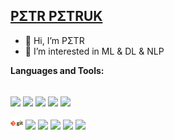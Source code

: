 ## [PΣTR PΣTRUK](https://www.linkedin.com/in/petr-petruk)

- 👋 Hi, I’m PΣTR
- 👀 I’m interested in ML & DL & NLP

**Languages and Tools:** 

<img height="35" src="https://cdn.jsdelivr.net/gh/devicons/devicon/icons/ubuntu/ubuntu-plain.svg"> <img height="35" src="https://cdn.jsdelivr.net/gh/devicons/devicon/icons/bash/bash-original.svg">  <img height="35" src="https://cdn.jsdelivr.net/gh/devicons/devicon/icons/java/java-original.svg"> <img height="35" src="https://cdn.jsdelivr.net/gh/devicons/devicon/icons/python/python-original-wordmark.svg"> <img height="35" src="https://cdn.jsdelivr.net/gh/devicons/devicon/icons/jupyter/jupyter-original-wordmark.svg"> <img height="35">

</code>
<code><img height="20" src="https://raw.githubusercontent.com/github/explore/80688e429a7d4ef2fca1e82350fe8e3517d3494d/topics/git/git.png"></code>
<code><img height="20" src="https://serverspace.by/wp-content/uploads/2020/06/43_do-1.png"></code>
<code><img height="20" src="https://repository-images.githubusercontent.com/260607470/34e3fc80-8c6a-11ea-8b65-bd1e0529c95c"></code>
<code><img height="20" src="https://datastart.ru/blog/assets/uploads/cXhLkkaDc7xyZkbRtPHv2RhGRWIFCuhN.jpg"></code>
<code><img height="20" src="https://mms.businesswire.com/media/20200616005364/en/798639/23/Streamlit_Logo_%281%29.jpg"></code>
<code><img height="20" src="https://i.imgur.com/p0Nufjn.jpg"></code>
